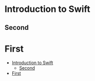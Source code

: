 # Introduction to Swift
## Second
# First
- [Introduction to Swift](#introduction-to-swift)
  - [Second](#second)
- [First](#first)